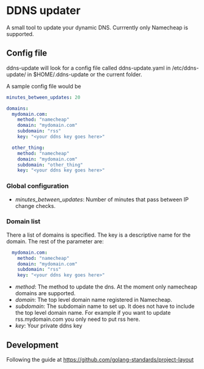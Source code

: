 # DDNS updater

A small tool to update your dynamic DNS. Currrently only Namecheap is supported.

## Config file

ddns-update will look for a config file called ddns-update.yaml in /etc/ddns-update/ in $HOME/.ddns-update or the current folder.

A sample config file would be

``` yaml
minutes_between_updates: 20

domains:
  mydomain.com:
    method: "namecheap"
    domain: "mydomain.com"
    subdomain: "rss"
    key: "<your ddns key goes here>"

  other_thing:
    method: "namecheap"
    domain: "mydomain.com"
    subdomain: "other_thing"
    key: "<your ddns key goes here>"

```

### Global configuration

 - *minutes_between_updates*: Number of minutes that pass between IP change checks.

### Domain list

There a list of domains is specified. The key is a descriptive name for the domain. The rest of the parameter are:

``` yaml
  mydomain.com:
    method: "namecheap"
    domain: "mydomain.com"
    subdomain: "rss"
    key: "<your ddns key goes here>"
```

 - *method*: The method to update the dns. At the moment only namecheap domains are supported.
 - *domain*: The top level domain name registered in Namecheap.
 - *subdomain*: The subdomain name to set up. It does not have to include the top level domain name. For example if you want to update rss.mydomain.com you only need to put rss here.
 - *key*: Your private ddns key

## Development

Following the guide at https://github.com/golang-standards/project-layout
